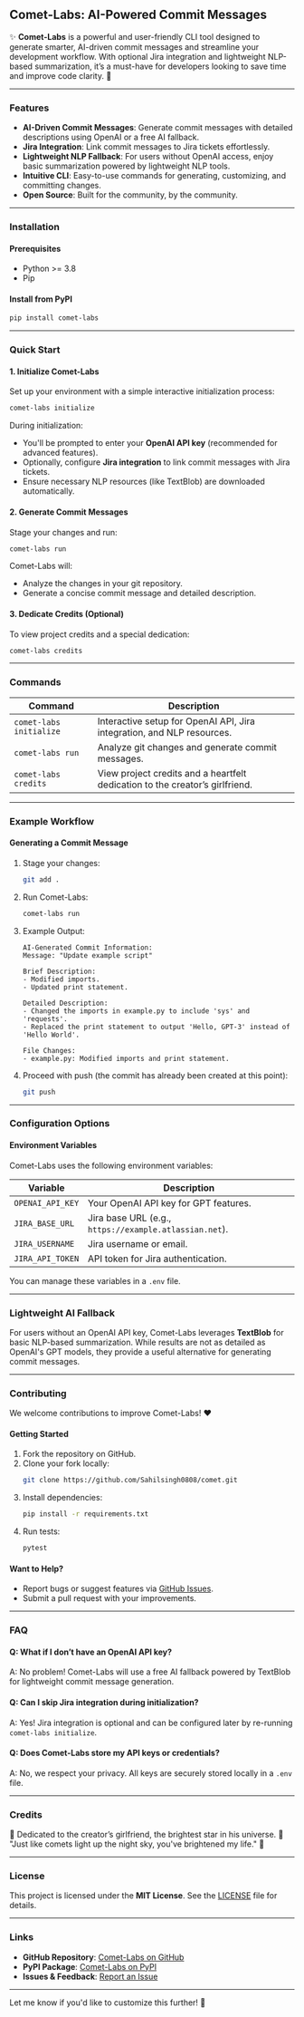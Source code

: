 ## **Comet-Labs: AI-Powered Commit Messages**

✨ **Comet-Labs** is a powerful and user-friendly CLI tool designed to generate smarter, AI-driven commit messages and streamline your development workflow. With optional Jira integration and lightweight NLP-based summarization, it’s a must-have for developers looking to save time and improve code clarity. 🚀

---

### **Features**

- **AI-Driven Commit Messages**: Generate commit messages with detailed descriptions using OpenAI or a free AI fallback.
- **Jira Integration**: Link commit messages to Jira tickets effortlessly.
- **Lightweight NLP Fallback**: For users without OpenAI access, enjoy basic summarization powered by lightweight NLP tools.
- **Intuitive CLI**: Easy-to-use commands for generating, customizing, and committing changes.
- **Open Source**: Built for the community, by the community.

---

### **Installation**

#### **Prerequisites**
- Python >= 3.8
- Pip

#### **Install from PyPI**
```bash
pip install comet-labs
```

---

### **Quick Start**

#### **1. Initialize Comet-Labs**
Set up your environment with a simple interactive initialization process:
```bash
comet-labs initialize
```

During initialization:
- You'll be prompted to enter your **OpenAI API key** (recommended for advanced features).
- Optionally, configure **Jira integration** to link commit messages with Jira tickets.
- Ensure necessary NLP resources (like TextBlob) are downloaded automatically.

#### **2. Generate Commit Messages**
Stage your changes and run:
```bash
comet-labs run
```

Comet-Labs will:
- Analyze the changes in your git repository.
- Generate a concise commit message and detailed description.

#### **3. Dedicate Credits (Optional)**
To view project credits and a special dedication:
```bash
comet-labs credits
```

---

### **Commands**

| Command                 | Description                                                                 |
|-------------------------|-----------------------------------------------------------------------------|
| `comet-labs initialize` | Interactive setup for OpenAI API, Jira integration, and NLP resources.     |
| `comet-labs run`        | Analyze git changes and generate commit messages.                          |
| `comet-labs credits`    | View project credits and a heartfelt dedication to the creator’s girlfriend.|

---

### **Example Workflow**

#### **Generating a Commit Message**
1. Stage your changes:
   ```bash
   git add .
   ```

2. Run Comet-Labs:
   ```bash
   comet-labs run
   ```

3. Example Output:
   ```plaintext
   AI-Generated Commit Information:
   Message: "Update example script"

   Brief Description:
   - Modified imports.
   - Updated print statement.

   Detailed Description:
   - Changed the imports in example.py to include 'sys' and 'requests'.
   - Replaced the print statement to output 'Hello, GPT-3' instead of 'Hello World'.

   File Changes:
   - example.py: Modified imports and print statement.
   ```

4. Proceed with push (the commit has already been created at this point):
   ```bash
   git push
   ```

---

### **Configuration Options**

#### **Environment Variables**
Comet-Labs uses the following environment variables:

| Variable          | Description                            |
|-------------------|----------------------------------------|
| `OPENAI_API_KEY`  | Your OpenAI API key for GPT features.  |
| `JIRA_BASE_URL`   | Jira base URL (e.g., `https://example.atlassian.net`). |
| `JIRA_USERNAME`   | Jira username or email.               |
| `JIRA_API_TOKEN`  | API token for Jira authentication.    |

You can manage these variables in a `.env` file.

---

### **Lightweight AI Fallback**

For users without an OpenAI API key, Comet-Labs leverages **TextBlob** for basic NLP-based summarization. While results are not as detailed as OpenAI's GPT models, they provide a useful alternative for generating commit messages.

---

### **Contributing**

We welcome contributions to improve Comet-Labs! ❤️

#### **Getting Started**
1. Fork the repository on GitHub.
2. Clone your fork locally:
   ```bash
   git clone https://github.com/Sahilsingh0808/comet.git
   ```
3. Install dependencies:
   ```bash
   pip install -r requirements.txt
   ```
4. Run tests:
   ```bash
   pytest
   ```

#### **Want to Help?**
- Report bugs or suggest features via [GitHub Issues](https://github.com/Sahilsingh0808/comet/issues).
- Submit a pull request with your improvements.

---

### **FAQ**

#### Q: What if I don’t have an OpenAI API key?
A: No problem! Comet-Labs will use a free AI fallback powered by TextBlob for lightweight commit message generation.

#### Q: Can I skip Jira integration during initialization?
A: Yes! Jira integration is optional and can be configured later by re-running `comet-labs initialize`.

#### Q: Does Comet-Labs store my API keys or credentials?
A: No, we respect your privacy. All keys are securely stored locally in a `.env` file.

---

### **Credits**

💖 Dedicated to the creator’s girlfriend, the brightest star in his universe. 💖  
"Just like comets light up the night sky, you've brightened my life." 🌟

---

### **License**

This project is licensed under the **MIT License**. See the [LICENSE](LICENSE) file for details.

---

### **Links**

- **GitHub Repository**: [Comet-Labs on GitHub](https://github.com/Sahilsingh0808/comet)
- **PyPI Package**: [Comet-Labs on PyPI](https://pypi.org/project/comet-labs)
- **Issues & Feedback**: [Report an Issue](https://github.com/Sahilsingh0808/comet/issues)

---

Let me know if you'd like to customize this further! 🚀
